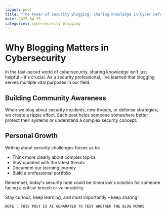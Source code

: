 ```yaml
---
layout: post
title: "The Power of Security Blogging: Sharing Knowledge in Cyber Defense"
date: 2025-04-15
categories: cybersecurity blogging
---
```


# Why Blogging Matters in Cybersecurity

In the fast-paced world of cybersecurity, sharing knowledge isn't just helpful – it's crucial. As a security professional, I've learned that blogging serves multiple vital purposes in our field.

## Building Community Awareness

When we blog about security incidents, new threats, or defense strategies, we create a ripple effect. Each post helps someone somewhere better protect their systems or understand a complex security concept.

## Personal Growth

Writing about security challenges forces us to:
- Think more clearly about complex topics
- Stay updated with the latest threats
- Document our learning journey
- Build a professional portfolio

Remember, today's security note could be tomorrow's solution for someone facing a critical breach or vulnerability.

Stay curious, keep learning, and most importantly – keep sharing!

`NOTE : THIS POST IS AI GENARATED TO TEST WHEthER THE BLOG WORKS`
